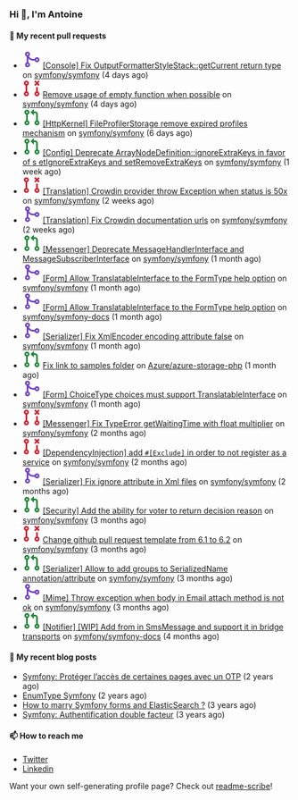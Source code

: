 ### Hi 👋, I'm Antoine

#### 👷 My recent pull requests

- ![](./assets/pr-merged.svg) [[Console] Fix OutputFormatterStyleStack::getCurrent return type](https://github.com/symfony/symfony/pull/47372) on [symfony/symfony](https://github.com/symfony/symfony) (4 days ago)
- ![](./assets/pr-closed.svg) [Remove usage of empty function when possible](https://github.com/symfony/symfony/pull/47370) on [symfony/symfony](https://github.com/symfony/symfony) (4 days ago)
- ![](./assets/pr-open.svg) [[HttpKernel] FileProfilerStorage remove expired profiles mechanism](https://github.com/symfony/symfony/pull/47352) on [symfony/symfony](https://github.com/symfony/symfony) (6 days ago)
- ![](./assets/pr-open.svg) [[Config] Deprecate ArrayNodeDefinition::ignoreExtraKeys in favor of s etIgnoreExtraKeys and setRemoveExtraKeys](https://github.com/symfony/symfony/pull/47284) on [symfony/symfony](https://github.com/symfony/symfony) (1 week ago)
- ![](./assets/pr-closed.svg) [[Translation] Crowdin provider throw Exception when status is 50x](https://github.com/symfony/symfony/pull/47216) on [symfony/symfony](https://github.com/symfony/symfony) (2 weeks ago)
- ![](./assets/pr-merged.svg) [[Translation] Fix Crowdin documentation urls](https://github.com/symfony/symfony/pull/47214) on [symfony/symfony](https://github.com/symfony/symfony) (2 weeks ago)
- ![](./assets/pr-open.svg) [[Messenger] Deprecate MessageHandlerInterface and MessageSubscriberInterface](https://github.com/symfony/symfony/pull/47068) on [symfony/symfony](https://github.com/symfony/symfony) (1 month ago)
- ![](./assets/pr-merged.svg) [[Form] Allow TranslatableInterface to the FormType help option](https://github.com/symfony/symfony/pull/47050) on [symfony/symfony](https://github.com/symfony/symfony) (1 month ago)
- ![](./assets/pr-merged.svg) [[Form] Allow TranslatableInterface to the FormType help option](https://github.com/symfony/symfony-docs/pull/17055) on [symfony/symfony-docs](https://github.com/symfony/symfony-docs) (1 month ago)
- ![](./assets/pr-merged.svg) [[Serializer] Fix XmlEncoder encoding attribute false](https://github.com/symfony/symfony/pull/47048) on [symfony/symfony](https://github.com/symfony/symfony) (1 month ago)
- ![](./assets/pr-open.svg) [Fix link to samples folder](https://github.com/Azure/azure-storage-php/pull/333) on [Azure/azure-storage-php](https://github.com/Azure/azure-storage-php) (1 month ago)
- ![](./assets/pr-merged.svg) [[Form] ChoiceType choices must support TranslatableInterface](https://github.com/symfony/symfony/pull/46946) on [symfony/symfony](https://github.com/symfony/symfony) (1 month ago)
- ![](./assets/pr-closed.svg) [[Messenger] Fix TypeError getWaitingTime with float multiplier](https://github.com/symfony/symfony/pull/46798) on [symfony/symfony](https://github.com/symfony/symfony) (2 months ago)
- ![](./assets/pr-closed.svg) [[DependencyInjection] add `#[Exclude]` in order to not register as a service](https://github.com/symfony/symfony/pull/46655) on [symfony/symfony](https://github.com/symfony/symfony) (2 months ago)
- ![](./assets/pr-merged.svg) [[Serializer] Fix ignore attribute in Xml files](https://github.com/symfony/symfony/pull/46577) on [symfony/symfony](https://github.com/symfony/symfony) (2 months ago)
- ![](./assets/pr-open.svg) [[Security] Add the ability for voter to return decision reason](https://github.com/symfony/symfony/pull/46493) on [symfony/symfony](https://github.com/symfony/symfony) (3 months ago)
- ![](./assets/pr-closed.svg) [Change github pull request template from 6.1 to 6.2](https://github.com/symfony/symfony/pull/46433) on [symfony/symfony](https://github.com/symfony/symfony) (3 months ago)
- ![](./assets/pr-open.svg) [[Serializer] Allow to add groups to SerializedName annotation/attribute](https://github.com/symfony/symfony/pull/46432) on [symfony/symfony](https://github.com/symfony/symfony) (3 months ago)
- ![](./assets/pr-merged.svg) [[Mime] Throw exception when body in Email attach method is not ok](https://github.com/symfony/symfony/pull/46367) on [symfony/symfony](https://github.com/symfony/symfony) (3 months ago)
- ![](./assets/pr-open.svg) [[Notifier] [WIP]  Add from in SmsMessage and support it in bridge transports](https://github.com/symfony/symfony-docs/pull/16701) on [symfony/symfony-docs](https://github.com/symfony/symfony-docs) (4 months ago)


#### 📜 My recent blog posts

- [Symfony: Protéger l’accès de certaines pages avec un OTP](https://alamirault.medium.com/symfony-prot%C3%A9ger-lacc%C3%A8s-de-certaines-pages-avec-un-otp-4d72458e3d08?source=rss-cebacd5f419e------2) (2 years ago)
- [EnumType Symfony](https://alamirault.medium.com/enumtype-symfony-cf7dc32ca2f2?source=rss-cebacd5f419e------2) (2 years ago)
- [How to marry Symfony forms and ElasticSearch ?](https://alamirault.medium.com/how-to-marry-symfony-forms-and-elasticsearch-24a9ccefa185?source=rss-cebacd5f419e------2) (3 years ago)
- [Symfony: Authentification double facteur](https://alamirault.medium.com/symfony-authentification-double-facteur-a2be5d405420?source=rss-cebacd5f419e------2) (3 years ago)

#### 📫 How to reach me

- [Twitter](https://twitter.com/a_lamirault)
- [Linkedin](https://www.linkedin.com/in/antoine-lamirault-9a9a9a107/)

Want your own self-generating profile page? Check out [readme-scribe](https://github.com/muesli/readme-scribe)!

